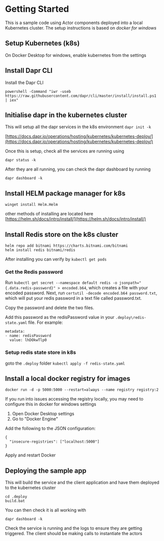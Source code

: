 # Getting Started

This is a sample code using Actor components deployed into a local Kubernetes cluster. The setup instructions is based on *docker for windows*

## Setup Kubernetes (k8s)

On Docker Desktop for windows, enable kubernetes from the settings

## Install Dapr CLI

Install the Dapr CLI

`powershell -Command "iwr -useb https://raw.githubusercontent.com/dapr/cli/master/install/install.ps1 | iex"`

## Initialise dapr in the kubernetes cluster

This will setup all the dapr services in the k8s environment
`dapr init -k`

[https://docs.dapr.io/operations/hosting/kubernetes/kubernetes-deploy/](https://docs.dapr.io/operations/hosting/kubernetes/kubernetes-deploy/)

Once this is setup, check all the services are running using

`dapr status -k`

After they are all running, you can check the dapr dashboard by running

`dapr dashboard -k`

## Install HELM package manager for k8s

`winget install Helm.Helm`

other methods of installing are located here [https://helm.sh/docs/intro/install/](https://helm.sh/docs/intro/install/)

## Install Redis store on the k8s cluster

```
helm repo add bitnami https://charts.bitnami.com/bitnami
helm install redis bitnami/redis
```

After installing you can verify by `kubectl get pods`

### Get the Redis password

Run `kubectl get secret --namespace default redis -o jsonpath="{.data.redis-password}" > encoded.b64`, which creates a file with your encoded password. Next, run 
`certutil -decode encoded.b64 password.txt`, which will put your redis password in a text file called password.txt. 

Copy the password and delete the two files.

Add this password as the redisPassword value in your `.deploy\redis-state.yaml` file. For example:

    metadata:
    - name: redisPassword
      value: lhDOkwTlp0

### Setup redis state store in k8s

goto the `.deploy` folder
`kubectl apply -f redis-state.yaml`

## Install a local docker registry for images

`docker run -d -p 5000:5000 --restart=always --name registry registry:2`

If you run into issues accessing the registry locally, you may need to configure this in docker for windows settings


1. Open Docker Desktop settings
2. Go to "Docker Engine"

Add the following to the JSON configuration:

```
{
  "insecure-registries": ["localhost:5000"]
}
```

Apply and restart Docker

## Deploying the sample app

This will build the service and the client application and have them deployed to the kubernetes cluster

```
cd .deploy
build.bat
```

You can then check it is all working with

`dapr dashboard -k`

Check the service is running and the logs to ensure they are getting triggered. The client should be making calls to instantiate the actors
